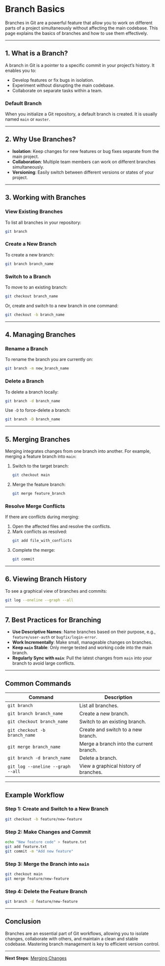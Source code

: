 # Branch Basics

Branches in Git are a powerful feature that allow you to work on different parts of a project simultaneously without affecting the main codebase. This page explains the basics of branches and how to use them effectively.

---

## 1. **What is a Branch?**

A branch in Git is a pointer to a specific commit in your project’s history. It enables you to:
- Develop features or fix bugs in isolation.
- Experiment without disrupting the main codebase.
- Collaborate on separate tasks within a team.

### Default Branch
When you initialize a Git repository, a default branch is created. It is usually named `main` or `master`.

---

## 2. **Why Use Branches?**

- **Isolation**: Keep changes for new features or bug fixes separate from the main project.
- **Collaboration**: Multiple team members can work on different branches simultaneously.
- **Versioning**: Easily switch between different versions or states of your project.

---

## 3. **Working with Branches**

### **View Existing Branches**
To list all branches in your repository:
```bash
git branch
```

### **Create a New Branch**
To create a new branch:
```bash
git branch branch_name
```

### **Switch to a Branch**
To move to an existing branch:
```bash
git checkout branch_name
```

Or, create and switch to a new branch in one command:
```bash
git checkout -b branch_name
```

---

## 4. **Managing Branches**

### **Rename a Branch**
To rename the branch you are currently on:
```bash
git branch -m new_branch_name
```

### **Delete a Branch**
To delete a branch locally:
```bash
git branch -d branch_name
```
Use `-D` to force-delete a branch:
```bash
git branch -D branch_name
```

---

## 5. **Merging Branches**

Merging integrates changes from one branch into another. For example, merging a feature branch into `main`:
1. Switch to the target branch:
   ```bash
   git checkout main
   ```

2. Merge the feature branch:
   ```bash
   git merge feature_branch
   ```

### **Resolve Merge Conflicts**
If there are conflicts during merging:
1. Open the affected files and resolve the conflicts.
2. Mark conflicts as resolved:
   ```bash
   git add file_with_conflicts
   ```
3. Complete the merge:
   ```bash
   git commit
   ```

---

## 6. **Viewing Branch History**

To see a graphical view of branches and commits:
```bash
git log --oneline --graph --all
```

---

## 7. **Best Practices for Branching**

- **Use Descriptive Names**: Name branches based on their purpose, e.g., `feature/user-auth` or `bugfix/login-error`.
- **Work Incrementally**: Make small, manageable changes on branches.
- **Keep `main` Stable**: Only merge tested and working code into the main branch.
- **Regularly Sync with `main`**: Pull the latest changes from `main` into your branch to avoid large conflicts.

---

## Common Commands

| Command                            | Description                                     |
|------------------------------------|-------------------------------------------------|
| `git branch`                       | List all branches.                             |
| `git branch branch_name`           | Create a new branch.                           |
| `git checkout branch_name`         | Switch to an existing branch.                  |
| `git checkout -b branch_name`      | Create and switch to a new branch.             |
| `git merge branch_name`            | Merge a branch into the current branch.        |
| `git branch -d branch_name`        | Delete a branch.                               |
| `git log --oneline --graph --all`  | View a graphical history of branches.          |

---

## Example Workflow

### Step 1: Create and Switch to a New Branch
```bash
git checkout -b feature/new-feature
```

### Step 2: Make Changes and Commit
```bash
echo "New feature code" > feature.txt
git add feature.txt
git commit -m "Add new feature"
```

### Step 3: Merge the Branch into `main`
```bash
git checkout main
git merge feature/new-feature
```

### Step 4: Delete the Feature Branch
```bash
git branch -d feature/new-feature
```

---

## Conclusion

Branches are an essential part of Git workflows, allowing you to isolate changes, collaborate with others, and maintain a clean and stable codebase. Mastering branch management is key to efficient version control.

---

**Next Steps**: [Merging Changes](./2.%20Merging%20Changes.md)
